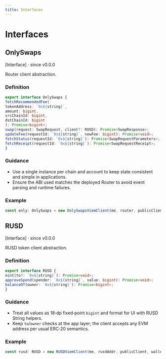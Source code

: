```yaml
---
title: Interfaces
---
```


# Interfaces

## OnlySwaps  
[Interface] · since v0.0.0

Router client abstraction. 

### Definition

```typescript
export interface OnlySwaps {
fetchRecommendedFee(
tokenAddress: `0x${string}`,
amount: bigint,
srcChainId: bigint,
dstChainId: bigint
): Promise<bigint>;
swap(request: SwapRequest, client?: RUSD): Promise<SwapResponse>;
updateFee(requestId: `0x${string}`, newFee: bigint): Promise<void>;
fetchStatus(requestId: `0x${string}`): Promise<SwapRequestParameters>;
fetchReceipt(requestId: `0x${string}`): Promise<SwapRequestReceipt>;
}
```

### Guidance

* Use a single instance per chain and account to keep state consistent and simple in applications.
* Ensure the ABI used matches the deployed Router to avoid event parsing and runtime failures.

### Example

```typescript
const only: OnlySwaps = new OnlySwapsViemClient(me, router, publicClient, walletClient);
```

## RUSD

[Interface] · since v0.0.0

RUSD token client abstraction.

### Definition

```typescript
export interface RUSD {
mint(to?: `0x${string}`): Promise<void>;
approveSpend(spender: `0x${string}`, value: bigint): Promise<void>;
balanceOf(owner: `0x${string}`): Promise<bigint>;
}
```

### Guidance

* Treat all values as 18‑dp fixed‑point `bigint` and format for UI with RUSD String helpers.
* Keep `to`/`owner` checks at the app layer; the client accepts any EVM address per usual ERC‑20 semantics.

### Example

```typescript
const rusd: RUSD = new RUSDViemClient(me, rusdAddr, publicClient, walletClient);
```
